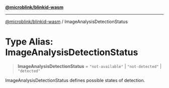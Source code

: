 [**@microblink/blinkid-wasm**](../README.md)

***

[@microblink/blinkid-wasm](../README.md) / ImageAnalysisDetectionStatus

# Type Alias: ImageAnalysisDetectionStatus

> **ImageAnalysisDetectionStatus** = `"not-available"` \| `"not-detected"` \| `"detected"`

ImageAnalysisDetectionStatus defines possible states of detection.

